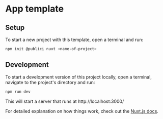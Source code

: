 # App template

## Setup

To start a new project with this template, open a terminal and run:

```sh
npm init @publici nuxt <name-of-project>
```

## Development

To start a development version of this project locally, open a terminal, navigate to the project's directory and run:

```sh
npm run dev
```

This will start a server that runs at http://localhost:3000/<name-of-project>

For detailed explanation on how things work, check out the [Nuxt.js docs](https://github.com/nuxt/nuxt.js).
